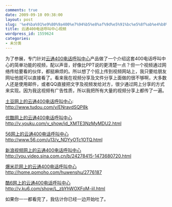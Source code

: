 ```yaml
---
comments: true
date: 2009-09-10 09:38:00
layout: post
slug: '%e4%ba%91%e9%80%9a400%e7%94%b5%e8%af%9d%e5%91%bc%e5%8f%ab%e4%b8%ad%e5%bf%83%e8%a7%86%e9%a2%91'
title: 云通400电话呼叫中心视频
wordpress_id: 1559624
categories:
- 未分类
---
```


为了参展，专门针对[云通400电话呼叫中心](http://www.51vcc.com)产品做了一个介绍这套400电话呼叫中心的简单功能的视频，配以声音，好像比PPT说的更清楚一点？但一个视频通过网络传给要看的伙伴，都挺麻烦的。所以想了个招上传到视频网站上，我只要给朋友网址他就可以直接看了。看来我在视频分享及文件分享上面做的很不够啊，大多数人还是使用邮件，或者QQ直接把文字及视频发给对方，很少通过网上分享的方式来实现。因为我这视频有广告性质，所以我把所有大量的视频分享上都传了一遍。  
  
[土豆网上的云通400电话呼叫中心](http://www.tudou.com/v/ENravdSQP8k):  
http://www.tudou.com/v/ENravdSQP8k  
  
[优酷网上的云通400电话呼叫中心](http://v.youku.com/v_show/id_XMTE3NzMyMDU2.html)  
http://v.youku.com/v_show/id_XMTE3NzMyMDU2.html  
  
[56网上的云通400电话呼叫中心](http://www.56.com/u13/v_NDYyOTc1OTQ.html)  
http://www.56.com/u13/v_NDYyOTc1OTQ.html  
  
[新浪视频网上的云通400电话呼叫中心](http://you.video.sina.com.cn/b/24278415-1473680720.html )  
http://you.video.sina.com.cn/b/24278415-1473680720.html   
  
[爆米花网上的云通400电话呼叫中心](http://home.pomoho.com/huwenshu/2776187)  
http://home.pomoho.com/huwenshu/2776187  
  
[酷6网上的云通400电话呼叫中心](http://v.ku6.com/show/L_zbYhWOXFoM-iiI.html)  
http://v.ku6.com/show/L_zbYhWOXFoM-iiI.html  
  
如果你一一都看完了，我估计你已经一边开始吐了。

